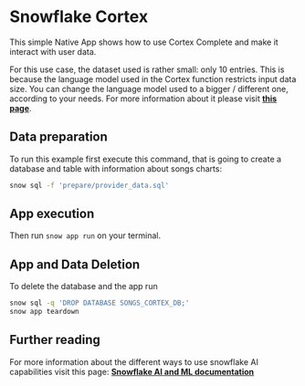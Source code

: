 # Snowflake Cortex

This simple Native App shows how to use Cortex Complete and make it interact with user data.

For this use case, the dataset used is rather small: only 10 entries. This is because the language model used in the Cortex function restricts input data size. You can change the language model used to a bigger / different one, according to your needs.
For more information about it please visit **[this page](https://docs.snowflake.com/en/user-guide/snowflake-cortex/llm-functions#cost-considerations)**.

## Data preparation

To run this example first execute this command, that is going to create a database and table with information about songs charts:
```sh
snow sql -f 'prepare/provider_data.sql'
```
## App execution

Then run `snow app run` on your terminal.

## App and Data Deletion
To delete the database and the app run

```sh
snow sql -q 'DROP DATABASE SONGS_CORTEX_DB;'
snow app teardown
```

## Further reading

For more information about the different ways to use snowflake AI capabilities visit this page:
**[Snowflake AI and ML documentation](https://docs.snowflake.com/en/guides-overview-ai-features)**
